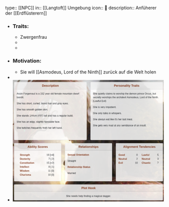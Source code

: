 type:: [[NPC]]
in:: [[Langtoft]] Umgebung 
icon:: 👤
description:: Anfüherer der [[Erdflüsterern]]

- ### Traits:
	- Zwergenfrau
	-
	-
- ### Motivation:
	- Sie will [[Asmodeus, Lord of the Ninth]] zurück auf die Welt holen
-
- ![image.png](../assets/image_1728150096130_0.png)